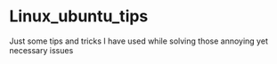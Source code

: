 # Linux_ubuntu_tips

Just some tips and tricks I have used while solving those annoying yet necessary issues
